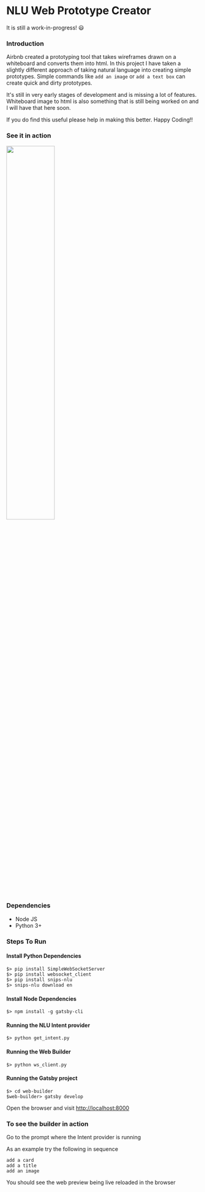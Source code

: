 # NLU Web Prototype Creator

It is still a work-in-progress! :smiley:
### Introduction

Airbnb created a prototyping tool that takes wireframes drawn on a whiteboard and converts them into html. In this project I have taken a slightly different approach of taking natural language into creating simple prototypes. 
Simple commands like `add an image` or `add a text box` can create quick and dirty prototypes. 

It's still in very early stages of development and is missing a lot of features. Whiteboard image to html is also something that is still being worked on and I will have that here soon.

If you do find this useful please help in making this better.
Happy Coding!!


### See it in action

[<img src="https://img.youtube.com/vi/XUyV54iWvgA/maxresdefault.jpg" width="50%">](https://youtu.be/XUyV54iWvgA)

### Dependencies

- Node JS
- Python 3+


### Steps To Run

#### Install Python Dependencies
```
$> pip install SimpleWebSocketServer
$> pip install websocket_client
$> pip install snips-nlu
$> snips-nlu download en
```

#### Install Node Dependencies
```
$> npm install -g gatsby-cli
```

#### Running the NLU Intent provider

`$> python get_intent.py`

#### Running the Web Builder

`$> python ws_client.py`

#### Running the Gatsby project

```
$> cd web-builder
$web-builder> gatsby develop
```

Open the browser and visit [http://localhost:8000](http://localhost:8000)


### To see the builder in action

Go to the prompt where the Intent provider is running

As an example try the following in sequence
```
add a card
add a title
add an image
```

You should see the web preview being live reloaded in the browser
